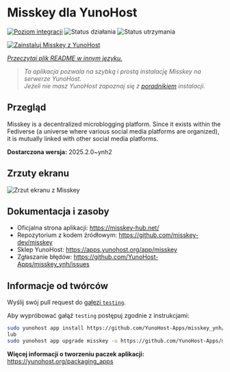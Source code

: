 <!--
To README zostało automatycznie wygenerowane przez <https://github.com/YunoHost/apps/tree/master/tools/readme_generator>
Nie powinno być ono edytowane ręcznie.
-->

# Misskey dla YunoHost

[![Poziom integracji](https://apps.yunohost.org/badge/integration/misskey)](https://ci-apps.yunohost.org/ci/apps/misskey/)
![Status działania](https://apps.yunohost.org/badge/state/misskey)
![Status utrzymania](https://apps.yunohost.org/badge/maintained/misskey)

[![Zainstaluj Misskey z YunoHost](https://install-app.yunohost.org/install-with-yunohost.svg)](https://install-app.yunohost.org/?app=misskey)

*[Przeczytaj plik README w innym języku.](./ALL_README.md)*

> *Ta aplikacja pozwala na szybką i prostą instalację Misskey na serwerze YunoHost.*  
> *Jeżeli nie masz YunoHost zapoznaj się z [poradnikiem](https://yunohost.org/install) instalacji.*

## Przegląd

Misskey is a decentralized microblogging platform. Since it exists within the Fediverse (a universe where various social media platforms are organized), it is mutually linked with other social media platforms.


**Dostarczona wersja:** 2025.2.0~ynh2

## Zrzuty ekranu

![Zrzut ekranu z Misskey](./doc/screenshots/screenshot-desktop.png)

## Dokumentacja i zasoby

- Oficjalna strona aplikacji: <https://misskey-hub.net/>
- Repozytorium z kodem źródłowym: <https://github.com/misskey-dev/misskey>
- Sklep YunoHost: <https://apps.yunohost.org/app/misskey>
- Zgłaszanie błędów: <https://github.com/YunoHost-Apps/misskey_ynh/issues>

## Informacje od twórców

Wyślij swój pull request do [gałęzi `testing`](https://github.com/YunoHost-Apps/misskey_ynh/tree/testing).

Aby wypróbować gałąź `testing` postępuj zgodnie z instrukcjami:

```bash
sudo yunohost app install https://github.com/YunoHost-Apps/misskey_ynh/tree/testing --debug
lub
sudo yunohost app upgrade misskey -u https://github.com/YunoHost-Apps/misskey_ynh/tree/testing --debug
```

**Więcej informacji o tworzeniu paczek aplikacji:** <https://yunohost.org/packaging_apps>

